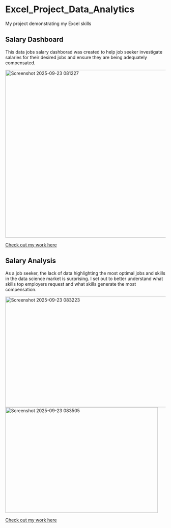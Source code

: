 # Excel_Project_Data_Analytics
My project demonstrating my Excel skills

## Salary Dashboard
This data jobs salary dashborad was created to help job seeker investigate salaries for their desired jobs and ensure they are being adequately compensated.

<img width="1127" height="526" alt="Screenshot 2025-09-23 081227" src="https://github.com/user-attachments/assets/0121b735-d739-472a-ba4d-8a7a6e5ec78d" />

[Check out my work here](1_Salary_Dashboard)

## Salary Analysis
As a job seeker, the lack of data highlighting the most optimal jobs and skills in the data science market is surprising. I set out to better understand what skills top employers request and what skills generate the most compensation.

<img width="891" height="347" alt="Screenshot 2025-09-23 083223" src="https://github.com/user-attachments/assets/26546ff4-8109-4b08-9ee0-49bd2c3f4a6e" />


<img width="479" height="331" alt="Screenshot 2025-09-23 083505" src="https://github.com/user-attachments/assets/ddab4fc1-7692-4be2-8d9a-fc10ef48416f" />

[Check out my work here](1_Project_Analysis)



